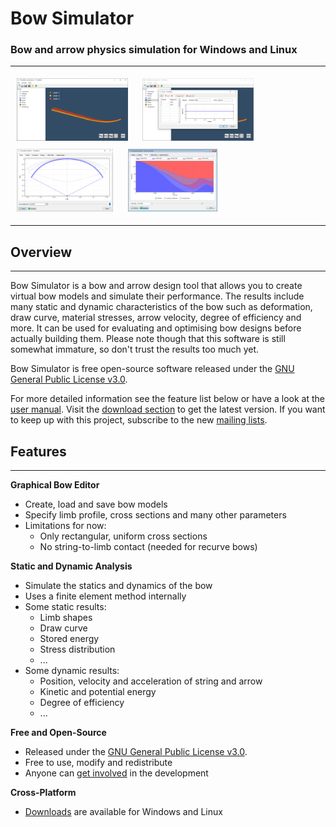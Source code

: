 # Bow Simulator
<h3>Bow and arrow physics simulation for Windows and Linux</h3>

---

<a href="../images/screenshot_01.png" ><img src="../images/screenshot_01_thumb.png" style="height: 100px; margin: 5px 10px 5px 10px"></a>
<a href="../images/screenshot_02.png" ><img src="../images/screenshot_02_thumb.png" style="height: 100px; margin: 5px 10px 5px 10px"></a>
<a href="../images/screenshot_03.png" ><img src="../images/screenshot_03_thumb.png" style="height: 100px; margin: 5px 10px 5px 10px"></a>
<a href="../images/screenshot_05.png" ><img src="../images/screenshot_05_thumb.png" style="height: 100px; margin: 5px 10px 5px 10px"></a>

<meta property="og:image" content="../images/screenshot_01_thumb.png" />

---

## Overview

---

Bow Simulator is a bow and arrow design tool that allows you to create virtual bow models and simulate their performance.
The results include many static and dynamic characteristics of the bow such as deformation, draw curve, material stresses, arrow velocity, degree of efficiency and more.
It can be used for evaluating and optimising bow designs before actually building them. Please note though that this software is still somewhat immature, so don't trust the results too much yet.

Bow Simulator is free open-source software released under the [GNU General Public License v3.0](https://www.gnu.org/licenses/gpl.html).

For more detailed information see the feature list below or have a look at the [user manual](resources.md). Visit the [download section](download.md) to get the latest version. If you want to keep up with this project, subscribe to the new [mailing lists](mailing-lists.md).

## Features

---

**Graphical Bow Editor**

* Create, load and save bow models
* Specify limb profile, cross sections and many other parameters
* Limitations for now:
    * Only rectangular, uniform cross sections
    * No string-to-limb contact (needed for recurve bows)

**Static and Dynamic Analysis**

* Simulate the statics and dynamics of the bow
* Uses a finite element method internally
* Some static results:
    - Limb shapes
    - Draw curve
    - Stored energy
    - Stress distribution
    - ...
* Some dynamic results:
    - Position, velocity and acceleration of string and arrow
    - Kinetic and potential energy
    - Degree of efficiency
    - ...

<!--
#### Command-line Interface

* Invoke Bow Simulator from the command line
* Use a scripting language of your choice to automate simulations
* [Commented examples for parameter studies and optimisations using Python and SciPy]()
-->

<!--
**Fully Documented**

* [User Manual](resources.md#User Manual): Helps you getting started with the program.
* [Technical Documentation](resources.md#Technical Documentation): Detailed documentation of the internal simulation methods.
<br><br>
-->

**Free and Open-Source**

* Released under the [GNU General Public License v3.0](https://www.gnu.org/licenses/gpl.html).
* Free to use, modify and redistribute
* Anyone can [get involved](contributing.md) in the development

**Cross-Platform**

* [Downloads](download.md) are available for Windows and Linux
